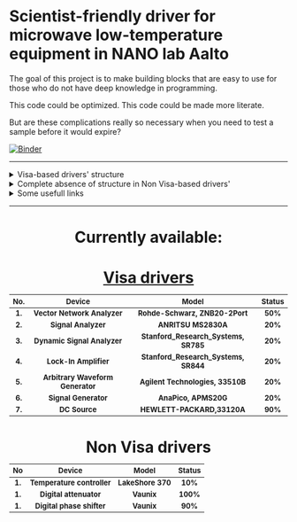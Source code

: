 # Scientist-friendly driver for microwave low-temperature equipment in NANO lab Aalto

The goal of this project is to make building blocks that are easy to use for those who do
not have deep knowledge in programming.

This code could be optimized. This code could be made more literate.

But are these complications really so necessary when you need to test a sample
before it would expire?

[![Binder](https://mybinder.org/badge_logo.svg)](https://mybinder.org/v2/gh/NanoYY/ColdMeasurements/HEAD)

****


<details>
<summary>
Visa-based drivers' structure
</summary>

    Visa (PyVisa) is a nice and super convenient way to communicate with any device. 
    It is the best choice. 


First of all what all devices can do? They can listen for commands and respond. So we can <span style="color:#7306f9;">__write__</span> and <span style="color:#ed06f9;">__read__</span>. 
If we would summ up this two commands so that we ask the device, we would end up with <span style="color:#13f908;">__query__</span>. 


<span style="color:#f9068c;"> NB! </span> Not all devices have <span style="color:#13f908;">query</span> command built in. 

Then we need to create an 'virtual device' - object of the device class. 
A general class that is built in PyVisa is ResourceManager. 
Here is an example of how to go through all available in the network devices. 

```
import pyvisa
rm = pyvisa.ResourceManager()
list_of_instrument = rm.list_resources()
for i in range(len(list_of_instrument)):
    my_instrument = rm.open_resource(list_of_instrument[i])
    try:
        listen = my_instrument.query('*IDN?')
        print(i, 'Found instrument at', list_of_instrument[i], '-> ', listen[:-2])
    except: pass
```

    Output:

    2 Found instrument at GPIB0::13::INSTR ->  Agilent Technologies,33510B,MY52200739,3.03-1.19-2.00-52-0
    5 Found instrument at GPIB0::18::INSTR ->  ANRITSU,MS2830A,6200847105,4.09.01
    11 Found instrument at GPIB0::26::INSTR ->  HEWLETT-PACKARD,33120A,0,7.0-5.0-1.
    14 Found instrument at GPIB0::30::INSTR ->  Stanford_Research_Systems,SR844,s/n48867,ver1.00

As one can see from the example, we asked the device a question "Who are you?" ('*IDN?') and received answers from devices present in the local network. 
It a general command supported by all Visa-based devices. 
In the very same manner all drivers are organized in this repository. 


![sch](./Sch.png)

All Visa devices have the following list of commands: 
https://rfmw.em.keysight.com/spdhelpfiles/truevolt/webhelp/US/Content/__I_SCPI/IEEE-488_Common_Commands.htm



</details>

<details>
<summary>
Complete absence of structure in Non Visa-based drivers'
</summary>

    Visa is a nice and super convenient 

</details>

<details>
<summary>
Some usefull links
</summary>

- A pretty extensive library of drivers
https://qcodes.github.io/Qcodes/index.html 

- LakeShore 370/372
https://lake-shore-python-driver.readthedocs.io/en/latest/index.html

</details>

****
<style scoped>
table {
  font-size: 13px;
}
</style>

<h1 align="center"> Currently available:

<h1 align="center"> <a href="https://en.wikipedia.org/wiki/Virtual_instrument_software_architecture" target="_blank">Visa drivers</a> 


| No. | Device                       | Model                             | Status |
|-----|------------------------------|-----------------------------------|--------|
| 1.  | Vector Network Analyzer      | Rohde-Schwarz, ZNB20-2Port        | 50%    |
| 2.  | Signal Analyzer              | ANRITSU MS2830A                   | 20%    |
| 3.  | Dynamic Signal Analyzer      | Stanford_Research_Systems, SR785  | 20%    |
| 4.  | Lock-In Amplifier            | Stanford_Research_Systems, SR844  | 20%    |
| 5.  | Arbitrary Waveform Generator | Agilent Technologies, 33510B      | 20%    |
| 6.  | Signal Generator             | AnaPico, APMS20G                  | 20%    |
| 7.  | DC Source                    | HEWLETT-PACKARD,33120A            | 90%    |


<h1 align="center">Non Visa drivers


| No | Device                 | Model         | Status |
|----|------------------------|---------------|--------|
| 1. | Temperature controller | LakeShore 370 | 10%    |
| 1. | Digital attenuator     | Vaunix        | 100%   |
| 1. | Digital phase shifter  | Vaunix        | 90%    |

